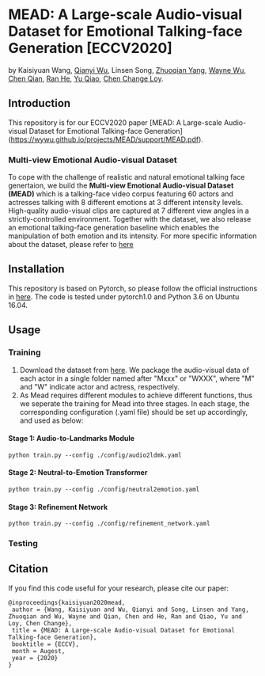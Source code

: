 # MEAD: A Large-scale Audio-visual Dataset for Emotional Talking-face Generation [ECCV2020]
by Kaisiyuan Wang, [Qianyi Wu](https://wuqianyi.top/), Linsen Song, [Zhuoqian Yang](https://yzhq97.github.io/), [Wayne Wu](https://wywu.github.io/), [Chen Qian](https://scholar.google.com/citations?user=AerkT0YAAAAJ&hl=en), [Ran He](https://scholar.google.com/citations?user=ayrg9AUAAAAJ&hl=en), [Yu Qiao](https://scholar.google.com/citations?user=gFtI-8QAAAAJ&hl=en), [Chen Change Loy](http://personal.ie.cuhk.edu.hk/~ccloy/).
## Introduction
This repository is for our ECCV2020 paper [MEAD: A Large-scale Audio-visual Dataset for Emotional Talking-face Generation] (https://wywu.github.io/projects/MEAD/support/MEAD.pdf).
### Multi-view Emotional Audio-visual Dataset
To cope with the challenge of realistic and natural emotional talking face genertaion, we build the **Multi-view Emotional Audio-visual Dataset (MEAD)** which is a talking-face video corpus featuring 60 actors and actresses talking with 8 different emotions at 3 different intensity levels. High-quality audio-visual clips are captured at 7 different view angles in a strictly-controlled environment. Together with the dataset, we also release an emotional talking-face generation baseline which enables the manipulation of both emotion and its intensity. For more specific information about the dataset, please refer to [here](https://wywu.github.io/projects/MEAD/MEAD.html)
## Installation 
This repository is based on Pytorch, so please follow the official instructions in [here](https://pytorch.org/). The code is tested under pytorch1.0 and Python 3.6 on Ubuntu 16.04.  

## Usage
### Training
1. Download the dataset from [here](https://wywu.github.io/projects/MEAD/MEAD.html). We package the audio-visual data of each actor in a single folder named after "Mxxx" or "WXXX", where "M" and "W" indicate actor and actress, respectively.
2. As Mead requires different modules to achieve different functions, thus we seperate the training for Mead into three stages. In each stage, the corresponding configuration (.yaml file) should be set up accordingly, and used as below:
#### Stage 1: Audio-to-Landmarks Module
```
python train.py --config ./config/audio2ldmk.yaml
```
#### Stage 2: Neutral-to-Emotion Transformer
```
python train.py --config ./config/neutral2emotion.yaml
```
#### Stage 3: Refinement Network
```
python train.py --config ./config/refinement_network.yaml
```
### Testing



## Citation
If you find this code useful for your research, please cite our paper:
```
@inproceedings{kaisiyuan2020mead,
 author = {Wang, Kaisiyuan and Wu, Qianyi and Song, Linsen and Yang, Zhuoqian and Wu, Wayne and Qian, Chen and He, Ran and Qiao, Yu and Loy, Chen Change},
 title = {MEAD: A Large-scale Audio-visual Dataset for Emotional Talking-face Generation},
 booktitle = {ECCV},
 month = Augest,
 year = {2020}
} 
```
